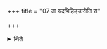 +++
title = "07 ता यदभिहिङ्करोति स"

+++

<details><summary>थिते</summary>

7. The hiṁ sound produced by the horse forwards them the considered as) the Udgītha; the hiṁ-sound in a response in it produced by them is (to be considered as) the Upagītha. 
</details>
